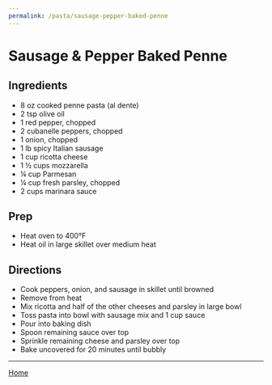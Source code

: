 ```yaml
---
permalink: /pasta/sausage-pepper-baked-penne
---
```

# Sausage & Pepper Baked Penne

## Ingredients

- 8 oz cooked penne pasta (al dente)
- 2 tsp olive oil
- 1 red pepper, chopped
- 2 cubanelle peppers, chopped
- 1 onion, chopped
- 1 lb spicy Italian sausage
- 1 cup ricotta cheese
- 1 ½ cups mozzarella
- ¼ cup Parmesan
- ¼ cup fresh parsley, chopped
- 2 cups marinara sauce

## Prep

- Heat oven to 400°F
- Heat oil in large skillet over medium heat

## Directions

- Cook peppers, onion, and sausage in skillet until browned
- Remove from heat
- Mix ricotta and half of the other cheeses and parsley in large bowl
- Toss pasta into bowl with sausage mix and 1 cup sauce
- Pour into baking dish
- Spoon remaining sauce over top
- Sprinkle remaining cheese and parsley over top
- Bake uncovered for 20 minutes until bubbly

---

[Home](https://thomasjbarrett82.github.io)
